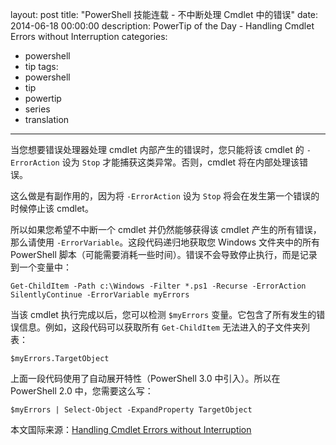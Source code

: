 ﻿layout: post
title: "PowerShell 技能连载 - 不中断处理 Cmdlet 中的错误"
date: 2014-06-18 00:00:00
description: PowerTip of the Day - Handling Cmdlet Errors without Interruption
categories:
- powershell
- tip
tags:
- powershell
- tip
- powertip
- series
- translation
---
当您想要错误处理器处理 cmdlet 内部产生的错误时，您只能将该 cmdlet 的 `-ErrorAction` 设为 `Stop` 才能捕获这类异常。否则，cmdlet 将在内部处理该错误。

这么做是有副作用的，因为将 `-ErrorAction` 设为 `Stop` 将会在发生第一个错误的时候停止该 cmdlet。

所以如果您希望不中断一个 cmdlet 并仍然能够获得该 cmdlet 产生的所有错误，那么请使用 `-ErrorVariable`。这段代码递归地获取您 Windows 文件夹中的所有 PowerShell 脚本（可能需要消耗一些时间）。错误不会导致停止执行，而是记录到一个变量中：

    Get-ChildItem -Path c:\Windows -Filter *.ps1 -Recurse -ErrorAction SilentlyContinue -ErrorVariable myErrors

当该 cmdlet 执行完成以后，您可以检测 `$myErrors` 变量。它包含了所有发生的错误信息。例如，这段代码可以获取所有 `Get-ChildItem` 无法进入的子文件夹列表：

    $myErrors.TargetObject

上面一段代码使用了自动展开特性（PowerShell 3.0 中引入）。所以在 PowerShell 2.0 中，您需要这么写：

    $myErrors | Select-Object -ExpandProperty TargetObject

<!--more-->
本文国际来源：[Handling Cmdlet Errors without Interruption](http://powershell.com/cs/blogs/tips/archive/2014/06/18/handling-cmdlet-errors-without-interruption.aspx)
